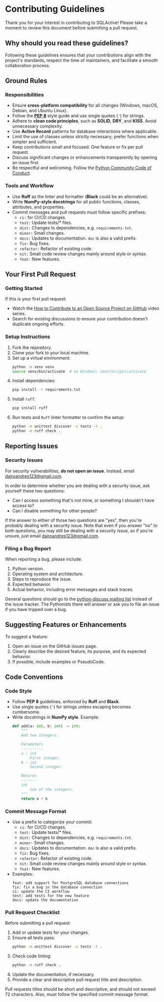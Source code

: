 # Contributing Guidelines

Thank you for your interest in contributing to SQLActive! Please take a
moment to review this document before submitting a pull request.

## Why should you read these guidelines?

Following these guidelines ensures that your contributions align with
the project's standards, respect the time of maintainers, and facilitate
a smooth collaboration process.

## Ground Rules

### Responsibilities

- Ensure **cross-platform compatibility** for all changes (Windows, macOS,
  Debian, and Ubuntu Linux).
- Follow the **[PEP 8](https://www.python.org/dev/peps/pep-0008/)** style
  guide and use single quotes (`'`) for strings.
- Adhere to **clean code principles**, such as **SOLID**, **DRY**, and
  **KISS**. Avoid unnecessary complexity.
- Use **Active Record** patterns for database interactions where applicable.
- Limit the use of classes unless strictly necessary; prefer functions when
  simpler and sufficient.
- Keep contributions small and focused. One feature or fix per pull request.
- Discuss significant changes or enhancements transparently by opening an
  issue first.
- Be respectful and welcoming. Follow the
  [Python Community Code of Conduct](https://www.python.org/psf/codeofconduct/).

### Tools and Workflow

- Use **Ruff** as the linter and formatter (**Black** could be an alternative).
- Write **NumPy-style docstrings** for all public functions, classes, attributes,
  and properties.
- Commit messages and pull requests must follow specific prefixes:
    - `ci:` for CI/CD changes.
    - `test:` Update tests/* files.
    - `dist:` Changes to dependencies, e.g. `requirements.txt`.
    - `minor:` Small changes.
    - `docs:` Updates to documentation. `doc` is also a valid prefix.
    - `fix:` Bug fixes.
    - `refactor:` Refactor of existing code.
    - `nit:` Small code review changes mainly around style or syntax.
    - `feat:` New features.

## Your First Pull Request

### Getting Started

If this is your first pull request:

- Watch the [How to Contribute to an Open Source Project on GitHub](https://egghead.io/courses/how-to-contribute-to-an-open-source-project-on-github)
  video series.
- Search for existing discussions to ensure your contribution doesn't duplicate
  ongoing efforts.

### Setup Instructions

1. Fork the repository.
2. Clone your fork to your local machine.
3. Set up a virtual environment:
    ```bash
    python -m venv venv
    source venv/bin/activate  # on Windows: venv\Scripts\activate
    ```
4. Install dependencies:
    ```bash
    pip install -r requirements.txt
    ```
5. Install `ruff`:
    ```bash
    pip install ruff
    ```
6. Run tests and `Ruff` linter formatter to confirm the setup:
    ```bash
    python -m unittest discover -s tests -t .
    python -m ruff check .
    ```

## Reporting Issues

### Security Issues

For security vulnerabilities, **do not open an issue**. Instead, email [dairoandres123@gmail.com](mailto:dairoandres123@gmail.com).

In order to determine whether you are dealing with a security issue, ask
yourself these two questions:

* Can I access something that's not mine, or something I shouldn't have
  access to?
* Can I disable something for other people?

If the answer to either of those two questions are "yes", then you're probably
dealing with a security issue.
Note that even if you answer "no" to both questions, you may still be dealing
with a security issue, so if you're unsure, just email
[dairoandres123@gmail.com](mailto:dairoandres123@gmail.com).

### Filing a Bug Report

When reporting a bug, please include:

1. Python version.
2. Operating system and architecture.
3. Steps to reproduce the issue.
4. Expected behavior.
5. Actual behavior, including error messages and stack traces.

General questions should go to the
[python-discuss mailing list](https://www.python.org/community/lists/)
instead of the issue tracker. The Pythonists there will answer or ask you
to file an issue if you have tripped over a bug.

## Suggesting Features or Enhancements

To suggest a feature:

1. Open an issue on the GitHub issues page.
2. Clearly describe the desired feature, its purpose, and its expected behavior.
3. If possible, include examples or PseudoCode.

## Code Conventions

### Code Style

- Follow **PEP 8** guidelines, enforced by **Ruff** and **Black**.
- Use single quotes (`'`) for strings unless escaping becomes cumbersome.
- Write docstrings in **NumPy style**. Example:
    ```python
    def add(a: int, b: int) -> int:
        """
        Add two integers.

        Parameters
        ----------
        a : int
            First integer.
        b : int
            Second integer.

        Returns
        -------
        int
            Sum of the integers.
        """
        return a + b
    ```

### Commit Message Format

- Use a prefix to categorize your commit:
    - `ci:` for CI/CD changes.
    - `test:` Update tests/* files.
    - `dist:` Changes to dependencies, e.g. `requirements.txt`.
    - `minor:` Small changes.
    - `docs:` Updates to documentation. `doc` is also a valid prefix.
    - `fix:` Bug fixes.
    - `refactor:` Refactor of existing code.
    - `nit:` Small code review changes mainly around style or syntax.
    - `feat:` New features.
- Examples:
    ```
    feat: add support for PostgreSQL database connections
    fix: fix a bug in the database connection
    ci: update the CI workflow
    test: add tests for the new feature
    docs: update the documentation
    ```

### Pull Request Checklist

Before submitting a pull request:

1. Add or update tests for your changes.
2. Ensure all tests pass:
    ```bash
    python -m unittest discover -s tests -t .
    ```
3. Check code linting:
    ```bash
    python -m ruff check .
    ```
4. Update the documentation, if necessary.
5. Provide a clear and descriptive pull request title and description.

Pull requests titles should be short and descriptive, and should not exceed
72 characters. Also, must follow the specified commit message format.
